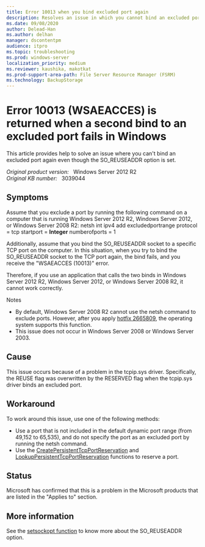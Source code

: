 ```yaml
---
title: Error 10013 when you bind excluded port again
description: Resolves an issue in which you cannot bind an excluded port again even though the SO_REUSEADDR option is set. This issue occurs in Windows Server 2012 R2, Windows Server 2012, and Windows Server 2008 R2.
ms.date: 09/08/2020
author: Delead-Han
ms.author: delhan
manager: dscontentpm
audience: itpro
ms.topic: troubleshooting
ms.prod: windows-server
localization_priority: medium
ms.reviewer: kaushika, makotkat
ms.prod-support-area-path: File Server Resource Manager (FSRM)
ms.technology: BackupStorage
---
```

# Error 10013 (WSAEACCES) is returned when a second bind to an excluded port fails in Windows

This article provides help to solve an issue where you can't bind an excluded port again even though the SO_REUSEADDR option is set.

_Original product version:_ &nbsp; Windows Server 2012 R2  
_Original KB number:_ &nbsp; 3039044

## Symptoms

Assume that you exclude a port by running the following command on a computer that is running Windows Server 2012 R2, Windows Server 2012, or Windows Server 2008 R2: netsh int ipv4 add excludedportrange protocol = tcp startport = **Integer** numberofports = 1 

Additionally, assume that you bind the SO_REUSEADDR socket to a specific TCP port on the computer. In this situation, when you try to bind the SO_REUSEADDR socket to the TCP port again, the bind fails, and you receive the "WSAEACCES (10013)" error.

Therefore, if you use an application that calls the two binds in Windows Server 2012 R2, Windows Server 2012, or Windows Server 2008 R2, it cannot work correctly.

Notes 
- By default, Windows Server 2008 R2 cannot use the netsh command to exclude ports. However, after you apply [hotfix 2665809](https://support.microsoft.com/help/2665809), the operating system supports this function.
- This issue does not occur in Windows Server 2008 or Windows Server 2003.

## Cause

This issue occurs because of a problem in the tcpip.sys driver. Specifically, the REUSE flag was overwritten by the RESERVED flag when the tcpip.sys driver binds an excluded port.

## Workaround

To work around this issue, use one of the following methods: 
- Use a port that is not included in the default dynamic port range (from 49,152 to 65,535), and do not specify the port as an excluded port by running the netsh command.
- Use the [CreatePersistentTcpPortReservation](https://msdn.microsoft.com/library/windows/desktop/gg696068%28v=vs.85%29.aspx) and [LookupPersistentTcpPortReservation](https://msdn.microsoft.com/library/windows/desktop/gg696072%28v=vs.85%29.aspx) functions to reserve a port.

## Status

Microsoft has confirmed that this is a problem in the Microsoft products that are listed in the "Applies to" section. 

## More information

See the [setsockopt function](https://msdn.microsoft.com/library/windows/desktop/ms740476%28v=vs.85%29.aspx) to know more about the SO_REUSEADDR option.

